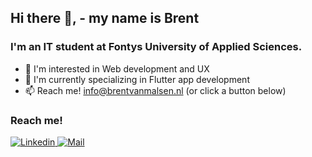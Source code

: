 ## Hi there 👋, - my name is Brent
### I'm an IT student at Fontys University of Applied Sciences.

- 👀 I'm interested in Web development and UX
- 🌱 I'm currently specializing in Flutter app development
- 📫 Reach me! info@brentvanmalsen.nl (or click a button below)


### Reach me!

<a href="https://www.linkedin.com/in/brentvanmalsen/" target="_blank">![Linkedin](https://img.shields.io/badge/Linkedin-0A66C2?style=for-the-badge&logo=Linkedin&logoColor=white)
</a>
<a href="mailto:info@brentvanmalsen.nl" target="_blank">
    <img src="https://img.shields.io/badge/Mail-888888?style=for-the-badge&logo=mail.ru&logoColor=white" alt="Mail">
</a>

